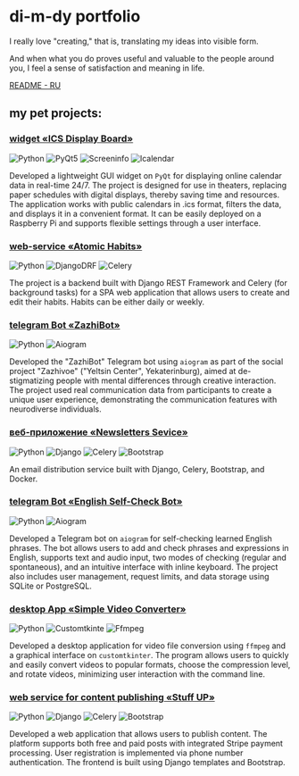 # di-m-dy portfolio

I really love "creating," that is, translating my ideas into visible form.

And when what you do proves useful and valuable to the people around you, I feel a sense of satisfaction and meaning in life.

[README - RU](README_ru.md)

## my pet projects:

### [widget «ICS Display Board»](https://github.com/di-m-dy/ics_display_board.git)

![Python](https://img.shields.io/badge/Python-blue)
![PyQt5](https://img.shields.io/badge/PyQt5-blue)
![Screeninfo](https://img.shields.io/badge/Screeninfo-blue)
![Icalendar](https://img.shields.io/badge/Icalendar-blue)

Developed a lightweight GUI widget on `PyQt` for displaying online calendar data in real-time 24/7. The project is designed for use in theaters, replacing paper schedules with digital displays, thereby saving time and resources. The application works with public calendars in .ics format, filters the data, and displays it in a convenient format. It can be easily deployed on a Raspberry Pi and supports flexible settings through a user interface.

### [web-service «Atomic Habits»](https://github.com/di-m-dy/atomic_habits.git)

![Python](https://img.shields.io/badge/Python-blue)
![DjangoDRF](https://img.shields.io/badge/DjangoDRF-blue)
![Celery](https://img.shields.io/badge/Celery-yellow)

The project is a backend built with Django REST Framework and Celery (for background tasks) for a SPA web application that allows users to create and edit their habits. Habits can be either daily or weekly.

### [telegram Bot «ZazhiBot»](https://github.com/di-m-dy/ZazhiBot_Demo.git)

![Python](https://img.shields.io/badge/Python-blue)
![Aiogram](https://img.shields.io/badge/Aiogram-blue)

Developed the "ZazhiBot" Telegram bot using `aiogram` as part of the social project "Zazhivoe" ("Yeltsin Center", Yekaterinburg), aimed at de-stigmatizing people with mental differences through creative interaction. The project used real communication data from participants to create a unique user experience, demonstrating the communication features with neurodiverse individuals.

### [веб-приложение «Newsletters Sevice»](https://github.com/di-m-dy/newsletters-sevice.git)

![Python](https://img.shields.io/badge/Python-blue)
![Django](https://img.shields.io/badge/Django-blue)
![Celery](https://img.shields.io/badge/Celery-yellow)
![Bootstrap](https://img.shields.io/badge/Bootstrap-green)

An email distribution service built with Django, Celery, Bootstrap, and Docker.

### [telegram Bot «English Self-Check Bot»](https://github.com/di-m-dy/EnglishSelfCheck_Bot_demo.git)

![Python](https://img.shields.io/badge/Python-blue)
![Aiogram](https://img.shields.io/badge/Aiogram-blue)

Developed a Telegram bot on `aiogram` for self-checking learned English phrases. The bot allows users to add and check phrases and expressions in English, supports text and audio input, two modes of checking (regular and spontaneous), and an intuitive interface with inline keyboard. The project also includes user management, request limits, and data storage using SQLite or PostgreSQL.

### [desktop App «Simple Video Converter»](https://github.com/di-m-dy/Video_Converter.git)

![Python](https://img.shields.io/badge/Python-blue)
![Customtkinte](https://img.shields.io/badge/Customtkinter-blue)
![Ffmpeg](https://img.shields.io/badge/Ffmpeg-pink)

Developed a desktop application for video file conversion using `ffmpeg` and a graphical interface on `customtkinter`. The program allows users to quickly and easily convert videos to popular formats, choose the compression level, and rotate videos, minimizing user interaction with the command line.

### [web service for content publishing «Stuff UP»](https://gitlab.com/di-m-dy/staff_up.git)

![Python](https://img.shields.io/badge/Python-blue)
![Django](https://img.shields.io/badge/Django-blue)
![Celery](https://img.shields.io/badge/Celery-yellow)
![Bootstrap](https://img.shields.io/badge/Bootstrap-green)

Developed a web application that allows users to publish content. The platform supports both free and paid posts with integrated Stripe payment processing. User registration is implemented via phone number authentication. The frontend is built using Django templates and Bootstrap.
